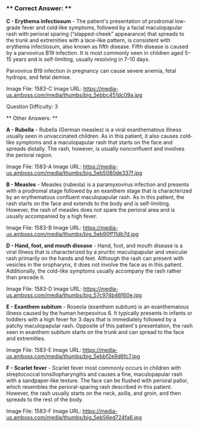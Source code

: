 ### ** Correct Answer: **

**C - Erythema infectiosum** - The patient's presentation of prodromal low-grade fever and cold‑like symptoms, followed by a facial maculopapular rash with perioral sparing (“slapped-cheek” appearance) that spreads to the trunk and extremities with a lace-like pattern, is consistent with erythema infectiosum, also known as fifth disease. Fifth disease is caused by a parvovirus B19 infection. It is most commonly seen in children aged 5–15 years and is self-limiting, usually resolving in 7–10 days.

Parvovirus B19 infection in pregnancy can cause severe anemia, fetal hydrops, and fetal demise.

Image File: 1583-C
Image URL: https://media-us.amboss.com/media/thumbs/big_5ebbc451dc09a.jpg

Question Difficulty: 3

** Other Answers: **

**A - Rubella** - Rubella (German measles) is a viral exanthematous illness usually seen in unvaccinated children. As in this patient, it also causes cold-like symptoms and a maculopapular rash that starts on the face and spreads distally. The rash, however, is usually nonconfluent and involves the perioral region.

Image File: 1583-A
Image URL: https://media-us.amboss.com/media/thumbs/big_5eb5080de337f.jpg

**B - Measles** - Measles (rubeola) is a paramyxovirus infection and presents with a prodromal stage followed by an exanthem stage that is characterized by an erythematous confluent maculopapular rash. As in this patient, the rash starts on the face and extends to the body and is self-limiting. However, the rash of measles does not spare the perioral area and is usually accompanied by a high fever.

Image File: 1583-B
Image URL: https://media-us.amboss.com/media/thumbs/big_5eb90ff11db7d.jpg

**D - Hand, foot, and mouth disease** - Hand, foot, and mouth disease is a viral illness that is characterized by a pruritic maculopapular and vesicular rash primarily on the hands and feet. Although the rash can present with vesicles in the oropharynx, it does not involve the face as in this patient. Additionally, the cold-like symptoms usually accompany the rash rather than precede it.

Image File: 1583-D
Image URL: https://media-us.amboss.com/media/thumbs/big_57c974b46f60e.jpg

**E - Exanthem subitum** - Roseola (exanthem subitum) is an exanthematous illness caused by the human herpesvirus 6. It typically presents in infants or toddlers with a high fever for 3 days that is immediately followed by a patchy maculopapular rash. Opposite of this patient's presentation, the rash seen in exanthem subitum starts on the trunk and can spread to the face and extremities.

Image File: 1583-E
Image URL: https://media-us.amboss.com/media/thumbs/big_5ebbf2e9d6fc7.jpg

**F - Scarlet fever** - Scarlet fever most commonly occurs in children with streptococcal tonsillopharyngitis and causes a fine, maculopapular rash with a sandpaper‑like texture. The face can be flushed with perioral pallor, which resembles the perioral-sparing rash described in this patient. However, the rash usually starts on the neck, axilla, and groin, and then spreads to the rest of the body.

Image File: 1583-F
Image URL: https://media-us.amboss.com/media/thumbs/big_5eb56ed724fa6.jpg

